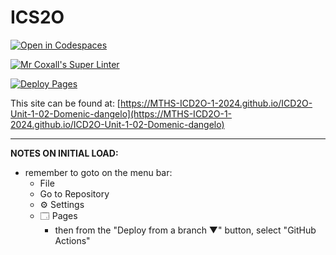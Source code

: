 # ICS2O

[![Open in Codespaces](https://classroom.github.com/assets/launch-codespace-2972f46106e565e64193e422d61a12cf1da4916b45550586e14ef0a7c637dd04.svg)](https://classroom.github.com/open-in-codespaces?assignment_repo_id=18149098)

[![Mr Coxall's Super Linter](https://github.com/MTHS-ICD2O-1-2024/ICD2O-Unit-1-02-Domenic-dangelo/workflows/Mr%20Coxall's%20Super%20Linter/badge.svg)](https://github.com/MTHS-ICD2O-1-2024/ICD2O-Unit-1-02-Domenic-dangelo/actions)

[![Deploy Pages](https://github.com/MTHS-ICD2O-1-2024/ICD2O-Unit-1-02-Domenic-dangelo/workflows/Deploy%20Pages/badge.svg)](https://github.com/MTHS-ICD2O-1-2024/ICD2O-Unit-1-02-Domenic-dangelo/actions)

This site can be found at: [https://MTHS-ICD2O-1-2024.github.io/ICD2O-Unit-1-02-Domenic-dangelo](https://MTHS-ICD2O-1-2024.github.io/ICD2O-Unit-1-02-Domenic-dangelo)

---

**NOTES ON INITIAL LOAD:**
- remember to goto on the menu bar:
  - File
  - Go to Repository
  - ⚙ Settings
  - 🗔 Pages
    - then from the "Deploy from a branch ▼" button, select "GitHub Actions"
